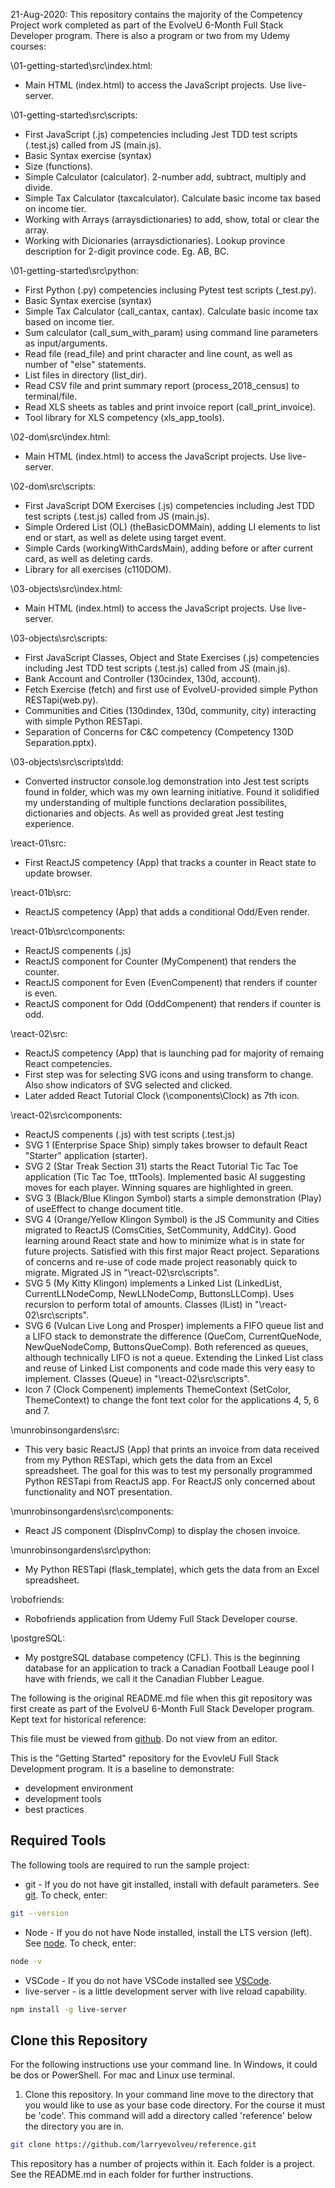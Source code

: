 21-Aug-2020: This repository contains the majority of the Competency Project work completed as part of the EvolveU 6-Month Full Stack Developer program. There is also a program or two from my Udemy courses:

\01-getting-started\src\index.html:
- Main HTML (index.html) to access the JavaScript projects. Use live-server.

\01-getting-started\src\scripts:
- First JavaScript (.js) competencies including Jest TDD test scripts (.test.js) called from JS (main.js).
- Basic Syntax exercise (syntax)
- Size (functions).
- Simple Calculator (calculator). 2-number add, subtract, multiply and divide.
- Simple Tax Calculator (taxcalculator). Calculate basic income tax based on income tier.
- Working with Arrays (arraysdictionaries) to add, show, total or clear the array.
- Working with Dicionaries (arraysdictionaries). Lookup province description for 2-digit province code. Eg. AB, BC.

\01-getting-started\src\python:
- First Python (.py) competencies inclusing Pytest test scripts (_test.py).
- Basic Syntax exercise (syntax)
- Simple Tax Calculator (call_cantax, cantax). Calculate basic income tax based on income tier.
- Sum calculator (call_sum_with_param) using command line parameters as input/arguments.
- Read file (read_file) and print character and line count, as well as number of "else" statements.
- List files in directory (list_dir).
- Read CSV file and print summary report (process_2018_census) to terminal/file.
- Read XLS sheets as tables and print invoice report (call_print_invoice).
- Tool library for XLS competency (xls_app_tools).

\02-dom\src\index.html:
- Main HTML (index.html) to access the JavaScript projects. Use live-server.

\02-dom\src\scripts:
- First JavaScript DOM Exercises (.js) competencies including Jest TDD test scripts (.test.js) called from JS (main.js).
- Simple Ordered List (OL) (theBasicDOMMain), adding LI elements to list end or start, as well as delete using target event.
- Simple Cards (workingWithCardsMain), adding before or after current card, as well as deleting cards.
- Library for all exercises (c110DOM).

\03-objects\src\index.html:
- Main HTML (index.html) to access the JavaScript projects. Use live-server.

\03-objects\src\scripts:
- First JavaScript Classes, Object and State Exercises (.js) competencies including Jest TDD test scripts (.test.js) called from JS (main.js).
- Bank Account and Controller (130cindex, 130d, account).
- Fetch Exercise (fetch) and first use of EvolveU-provided simple Python RESTapi(web.py).
- Communities and Cities (130dindex, 130d, community, city) interacting with simple Python RESTapi.
- Separation of Concerns for C&C competency (Competency 130D Separation.pptx).

\03-objects\src\scripts\tdd:
- Converted instructor console.log demonstration into Jest test scripts found in folder, which was my own learning initiative. Found it solidified my understanding of multiple functions declaration possibilites, dictionaries and objects. As well as provided great Jest testing experience.

\react-01\src:
- First ReactJS competency (App) that tracks a counter in React state to update browser.

\react-01b\src:
- ReactJS competency (App) that adds a conditional Odd/Even render.

\react-01b\src\components:
- ReactJS compenents (.js)
- ReactJS component for Counter (MyCompenent) that renders the counter.
- ReactJS component for Even (EvenCompenent) that renders if counter is even.
- ReactJS component for Odd (OddCompenent) that renders if counter is odd.

\react-02\src:
- ReactJS competency (App) that is launching pad for majority of remaing React competencies.
- First step was for selecting SVG icons and using transform to change. Also show indicators of SVG selected and clicked.
- Later added React Tutorial Clock (\components\Clock) as 7th icon.

\react-02\src\components:
- ReactJS compenents (.js) with test scripts (.test.js)
- SVG 1 (Enterprise Space Ship) simply takes browser to default React "Starter" application (starter).
- SVG 2 (Star Treak Section 31) starts the React Tutorial Tic Tac Toe application (Tic Tac Toe, tttTools). Implemented basic AI suggesting moves for each player. Winning squares are highlighted in green.
- SVG 3 (Black/Blue Klingon Symbol) starts a simple demonstration (Play) of useEffect to change document title.
- SVG 4 (Orange/Yellow Klingon Symbol) is the JS Community and Cities migrated to ReactJS (ComsCities, SetCommunity, AddCity). Good learning around React state and how to minimize what is in state for future projects. Satisfied with this first major React project. Separations of concerns and re-use of code made project reasonably quick to migrate. Migrated JS in "\react-02\src\scripts".
- SVG 5 (My Kitty Klingon) implements a Linked List (LinkedList, CurrentLLNodeComp, NewLLNodeComp, ButtonsLLComp). Uses recursion to perform total of amounts. Classes (lList) in "\react-02\src\scripts".
- SVG 6 (Vulcan Live Long and Prosper) implements a FIFO queue list and a LIFO stack to demonstrate the difference (QueCom, CurrentQueNode, NewQueNodeComp, ButtonsQueComp). Both referenced as queues, although technically LIFO is not a queue. Extending the Linked List class and reuse of Linked List components and code made this very easy to implement. Classes (Queue) in "\react-02\src\scripts".
- Icon 7 (Clock Compenent) implements ThemeContext (SetColor, ThemeContext) to change the font text color for the applications 4, 5, 6 and 7.

\munrobinsongardens\src\:
- This very basic ReactJS (App) that prints an invoice from data received from my Python RESTapi, which gets the data from an Excel spreadsheet. The goal for this was to test my personally programmed Python RESTapi from ReactJS app. For ReactJS only concerned about functionality and NOT presentation.

\munrobinsongardens\src\components:
- React JS component (DispInvComp) to display the chosen invoice.

\munrobinsongardens\src\python:
- My Python RESTapi (flask_template), which gets the data from an Excel spreadsheet.

\robofriends\:
- Robofriends application from Udemy Full Stack Developer course.

\postgreSQL\:
- My postgreSQL database competency (CFL). This is the beginning database for an application to track a Canadian Football Leauge pool I have with friends, we call it the Canadian Flubber League.

The following is the original README.md file when this git repository was first create as part of the EvolveU 6-Month Full Stack Developer program. Kept text for historical reference:

This file must be viewed from [github](https://github.com/larryevolveu/reference). Do not view from an editor.

This is the "Getting Started" repository for the EvovleU Full Stack Development program. It is a baseline to demonstrate:

- development environment
- development tools
- best practices

## Required Tools

The following tools are required to run the sample project:

- git - If you do not have git installed, install with default parameters. See [git](https://git-scm.com). To check, enter:
```sh
git --version
```
- Node - If you do not have Node installed, install the LTS version (left). See [node](https://nodejs.org/en/). To check, enter: 
```sh
node -v
```
- VSCode - If you do not have VSCode installed see [VSCode](https://code.visualstudio.com/).
- live-server - is a little development server with live reload capability. 
```sh
npm install -g live-server
```

## Clone this Repository

For the following instructions use your command line. In Windows, it could be dos or PowerShell. For mac and Linux use terminal.

1. Clone this repository. In your command line move to the directory that you would like to use as your base code directory. For the course it must be 'code'. This command will add a directory called 'reference' below the directory you are in.
```sh
git clone https://github.com/larryevolveu/reference.git
```

This repository has a number of projects within it. Each folder is a project. See the README.md in each folder for further instructions. 

